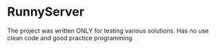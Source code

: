 # RunnyServer
The project was written ONLY for testing various solutions. Has no use clean code and good practice programming.
